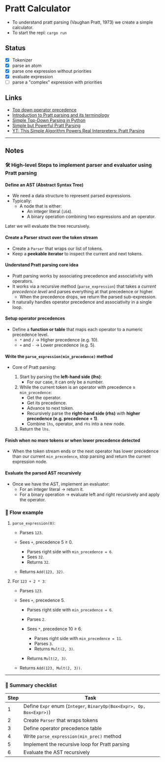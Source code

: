 # Pratt Calculator

- To understand pratt parsing (Vaughan Pratt, 1973) we create a simple calculator.
- To start the repl: `cargo run`

## Status

- [x] Tokenizer
- [x] parse an atom
- [x] parse one expression without priorities
- [x] evaluate expression
- [ ] parse a "complex" expression with priorities

## Links
- [Top down operator precedence](https://dl.acm.org/doi/10.1145/512927.512931)
- [Introduction to Pratt parsing and its terminology](https://abarker.github.io/typped/pratt_parsing_intro.html)
- [Simple Top-Down Parsing in Python](https://11l-lang.org/archive/simple-top-down-parsing/)
- [Simple but Powerful Pratt Parsing](https://matklad.github.io/2020/04/13/simple-but-powerful-pratt-parsing.html)
- [YT: This Simple Algorithm Powers Real Interpreters: Pratt Parsing](https://www.youtube.com/watch?v=0c8b7YfsBKs&t=571s)

---
## Notes

### 🛠 High-level Steps to implement parser and evaluator using Pratt parsing

#### Define an AST (Abstract Syntax Tree)

* We need a data structure to represent parsed expressions.
* Typically:
  * A node that is either:
    * An integer literal (`i64`).
    * A binary operation combining two expressions and an operator.

Later we will evaluate the tree recursively.

#### Create a Parser struct over the token stream

* Create a `Parser` that wraps our list of tokens.
* Keep a **peekable iterator** to inspect the current and next tokens.

#### Understand Pratt parsing core idea

* Pratt parsing works by associating precedence and associativity with operators.
* It works via a recursive method (`parse_expression`) that takes a *current precedence level*
and parses everything at that precedence or higher.
  * When the precedence drops, we return the parsed sub-expression.
* It naturally handles operator precedence and associativity in a single loop.

#### Setup operator precedences

* Define a **function or table** that maps each operator to a numeric precedence level.
  * `*` and `/` → Higher precedence (e.g. 10).
  * `+` and `-` → Lower precedence (e.g. 5).

#### Write the `parse_expression(min_precedence)` method

* Core of Pratt parsing:

  1. Start by parsing the **left-hand side (lhs)**:
     * For our case, it can only be a number.
  2. While the current token is an operator with precedence ≥ `min_precedence`:
     * Get the operator.
     * Get its precedence.
     * Advance to next token.
     * Recursively parse the **right-hand side (rhs)** with **higher precedence (e.g. precedence + 1)**.
     * Combine `lhs`, operator, and `rhs` into a new node.
  3. Return the `lhs`.

#### Finish when no more tokens or when lower precedence detected

* When the token stream ends or the next operator has lower precedence than our current `min_precedence`,
stop parsing and return the current expression node.

#### Evaluate the parsed AST recursively

* Once we have the AST, implement an evaluator:
  * For an integer literal → return it.
  * For a binary operation → evaluate left and right recursively and apply the operator.

### 🔄 Flow example

1. `parse_expression(0)`:

   * Parses `123`.
   * Sees `+`, precedence 5 ≥ 0.

     * Parses right side with `min_precedence = 6`.
     * Sees `32`.
     * Returns `32`.
   * Returns `Add(123, 32)`.

2. For `123 + 2 * 3`:

   * Parses `123`.
   * Sees `+`, precedence 5.

     * Parses right side with `min_precedence = 6`.
     * Parses `2`.
     * Sees `*`, precedence 10 ≥ 6.

       * Parses right side with `min_precedence = 11`.
       * Parses `3`.
       * Returns `Mult(2, 3)`.
     * Returns `Mult(2, 3)`.
   * Returns `Add(123, Mult(2, 3))`.

---

### 📌 Summary checklist

| Step | Task                                                                 |
| ---- | -------------------------------------------------------------------- |
| 1    | Define `Expr` enum (`Integer`, `BinaryOp(Box<Expr>, Op, Box<Expr>)`) |
| 2    | Create `Parser` that wraps tokens                                    |
| 3    | Define operator precedence table                                     |
| 4    | Write `parse_expression(min_prec)` method                            |
| 5    | Implement the recursive loop for Pratt parsing                       |
| 6    | Evaluate the AST recursively                                         |

